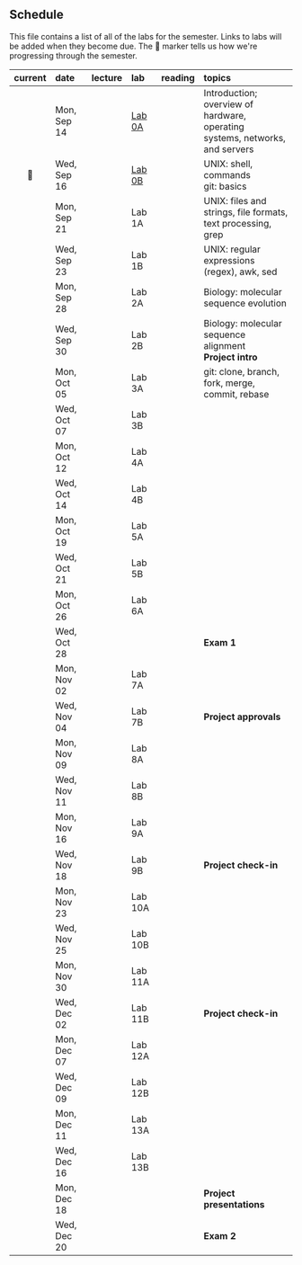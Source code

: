 
## Schedule

This file contains a list of all of the labs for the semester. Links to labs will be added when they become due. The :pig: marker tells us how we're progressing through the semester.

| current | date        | lecture | lab     | reading | topics |
| :-:     | :--         | :-      |   :-    | :--     | :--    |
|         | Mon, Sep 14 |         | [Lab 0A](https://classroom.github.com/a/Rc09ghXg) | | Introduction; overview of hardware, operating<br>systems, networks, and servers |
| :pig:   | Wed, Sep 16 |         | [Lab 0B](https://classroom.github.com/a/Rc09ghXg) | | UNIX: shell, commands<br>git: basics|
|         | Mon, Sep 21 |         | Lab 1A |  | UNIX: files and strings, file formats,<br>text processing, grep |
|         | Wed, Sep 23 |         | Lab 1B |  | UNIX: regular expressions (regex), awk, sed |
|         | Mon, Sep 28 |         | Lab 2A |  | Biology: molecular sequence evolution |
|         | Wed, Sep 30 |         | Lab 2B |  | Biology: molecular sequence alignment<br>**Project intro** |
|         | Mon, Oct 05 |         | Lab 3A |  | git: clone, branch, fork, merge, commit, rebase  |
|         | Wed, Oct 07 |         | Lab 3B |  |  |
|         | Mon, Oct 12 |         | Lab 4A |  |  |
|         | Wed, Oct 14 |         | Lab 4B |  |  |
|         | Mon, Oct 19 |         | Lab 5A |  |  |
|         | Wed, Oct 21 |         | Lab 5B |  |  |
|         | Mon, Oct 26 |         | Lab 6A |  |  |
|         | Wed, Oct 28 |         |         |  |  **Exam 1** |
|         | Mon, Nov 02 |         | Lab 7A |  |  |
|         | Wed, Nov 04 |         | Lab 7B |  | **Project approvals** |
|         | Mon, Nov 09 |         | Lab 8A |  |  |
|         | Wed, Nov 11 |         | Lab 8B |  |  |
|         | Mon, Nov 16 |         | Lab 9A |  |  |
|         | Wed, Nov 18 |         | Lab 9B |  | **Project check-in**  |
|         | Mon, Nov 23 |         | Lab 10A |  |   |
|         | Wed, Nov 25 |         | Lab 10B |  |   |
|         | Mon, Nov 30 |         | Lab 11A |  |   |
|         | Wed, Dec 02 |         | Lab 11B |  | **Project check-in**   |
|         | Mon, Dec 07 |         | Lab 12A |  |   |
|         | Wed, Dec 09 |         | Lab 12B |  |   |
|         | Mon, Dec 11 |         | Lab 13A |  |   |
|         | Wed, Dec 16 |         | Lab 13B |  |   |
|         | Mon, Dec 18 |         |         |  | **Project presentations**  |
|         | Wed, Dec 20 |         |         |  | **Exam 2**  |
